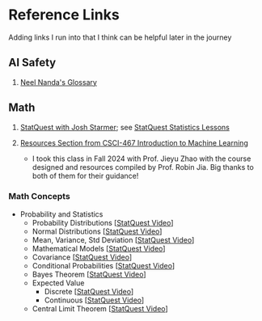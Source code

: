 # Reference Links

Adding links I run into that I think can be helpful later in the journey

## AI Safety
1. [Neel Nanda's Glossary](https://dynalist.io/d/n2ZWtnoYHrU1s4vnFSAQ519J)

## Math
1. [StatQuest with Josh Starmer](https://www.youtube.com/@statquest); see [StatQuest Statistics Lessons](https://www.youtube.com/watch?v=qBigTkBLU6g&list=PLblh5JKOoLUK0FLuzwntyYI10UQFUhsY9)

2. [Resources Section from CSCI-467 Introduction to Machine Learning](https://jyzhao.net/csci467-2024fall/)
    - I took this class in Fall 2024 with Prof. Jieyu Zhao with the course designed and resources compiled by Prof. Robin Jia. Big thanks to both of them for their guidance!

### Math Concepts
- Probability and Statistics
    - Probability Distributions [[StatQuest Video](https://www.youtube.com/watch?v=oI3hZJqXJuc&list=PLblh5JKOoLUK0FLuzwntyYI10UQFUhsY9&index=2)]
    - Normal Distributions [[StatQuest Video](https://www.youtube.com/watch?v=rzFX5NWojp0&list=PLblh5JKOoLUK0FLuzwntyYI10UQFUhsY9&index=3)]
    - Mean, Variance, Std Deviation [[StatQuest Video](https://www.youtube.com/watch?v=SzZ6GpcfoQY&list=PLblh5JKOoLUK0FLuzwntyYI10UQFUhsY9&index=7)]
    - Mathematical Models [[StatQuest Video](https://www.youtube.com/watch?v=yQhTtdq_y9M&list=PLblh5JKOoLUK0FLuzwntyYI10UQFUhsY9&index=8)]
    - Covariance [[StatQuest Video](https://www.youtube.com/watch?v=qtaqvPAeEJY&list=PLblh5JKOoLUK0FLuzwntyYI10UQFUhsY9&index=17&pp=iAQB)]
    - Conditional Probabilities [[StatQuest Video](https://www.youtube.com/watch?v=_IgyaD7vOOA&list=PLblh5JKOoLUK0FLuzwntyYI10UQFUhsY9&index=19&pp=iAQB)]
    - Bayes Theorem [[StatQuest Video](https://www.youtube.com/watch?v=9wCnvr7Xw4E&list=PLblh5JKOoLUK0FLuzwntyYI10UQFUhsY9&index=20&pp=iAQB)]
    - Expected Value 
        - Discrete [[StatQuest Video](https://www.youtube.com/watch?v=KLs_7b7SKi4&list=PLblh5JKOoLUK0FLuzwntyYI10UQFUhsY9&index=21&pp=iAQB)]
        - Continuous [[StatQuest Video](https://www.youtube.com/watch?v=OSPr6G6Ka-U&list=PLblh5JKOoLUK0FLuzwntyYI10UQFUhsY9&index=22&pp=iAQB)]
    - Central Limit Theorem [[StatQuest Video](https://www.youtube.com/watch?v=YAlJCEDH2uY&list=PLblh5JKOoLUK0FLuzwntyYI10UQFUhsY9&index=24&pp=iAQB0gcJCQYKAYcqIYzv)]


<!-- ## Papers; add this after reading!
- March 27th, 2025 [Circuit Tracing: Revealing Computational Graphs in Language Models](https://transformer-circuits.pub/2025/attribution-graphs/methods.html) -->